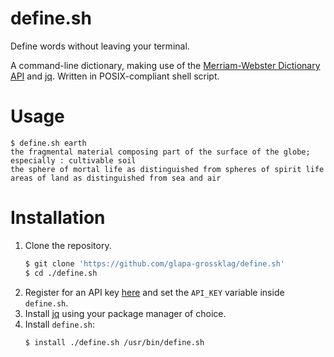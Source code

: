 # define.sh

Define words without leaving your terminal.

A command-line dictionary, making use of the [Merriam-Webster Dictionary
API](https://dictionaryapi.com/) and [jq](https://stedolan.github.io/jq/). Written in
POSIX-compliant shell script.

# Usage

```
$ define.sh earth
the fragmental material composing part of the surface of the globe; especially : cultivable soil
the sphere of mortal life as distinguished from spheres of spirit life
areas of land as distinguished from sea and air
```

# Installation

1. Clone the repository.
   ```sh
   $ git clone 'https://github.com/glapa-grossklag/define.sh'
   $ cd ./define.sh
   ```
2. Register for an API key [here](https://dictionaryapi.com/) and set the `API_KEY` variable inside `define.sh`.
3. Install [jq](https://stedolan.github.io/jq/) using your package manager of choice.
4. Install `define.sh`:
   ```sh
   $ install ./define.sh /usr/bin/define.sh
   ```
